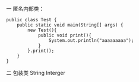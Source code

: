 一 匿名内部类：
```
public class Test {
	public static void main(String[] args) {
		new Test(){
			public void print(){
				System.out.println("aaaaaaaaa");
			}
		}.print();
	}
}
```

二 包装类
String Interger 
